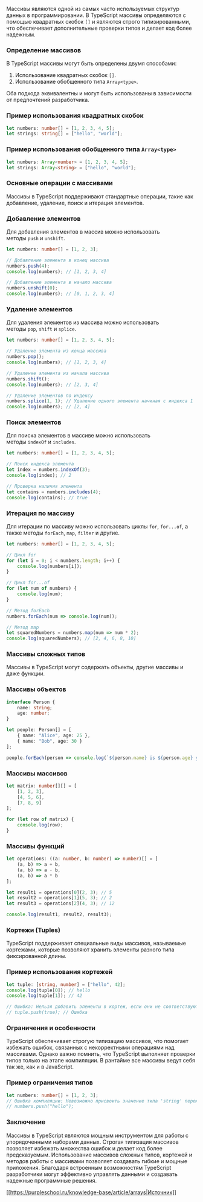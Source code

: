 Массивы являются одной из самых часто используемых структур данных в программировании. В TypeScript массивы определяются с помощью квадратных скобок `[]` и являются строго типизированными, что обеспечивает дополнительные проверки типов и делает код более надежным.

### Определение массивов

В TypeScript массивы могут быть определены двумя способами:

1. Использование квадратных скобок `[]`.
2. Использование обобщенного типа `Array<type>`.

Оба подхода эквивалентны и могут быть использованы в зависимости от предпочтений разработчика.

### Пример использования квадратных скобок

```typescript
let numbers: number[] = [1, 2, 3, 4, 5];
let strings: string[] = ["hello", "world"];
```

### Пример использования обобщенного типа `Array<type>`

```typescript
let numbers: Array<number> = [1, 2, 3, 4, 5];
let strings: Array<string> = ["hello", "world"];
```

### Основные операции с массивами

Массивы в TypeScript поддерживают стандартные операции, такие как добавление, удаление, поиск и итерация элементов.

### Добавление элементов

Для добавления элементов в массив можно использовать методы `push` и `unshift`.

```typescript
let numbers: number[] = [1, 2, 3];

// Добавление элемента в конец массива
numbers.push(4);
console.log(numbers); // [1, 2, 3, 4]

// Добавление элемента в начало массива
numbers.unshift(0);
console.log(numbers); // [0, 1, 2, 3, 4]
```

### Удаление элементов

Для удаления элементов из массива можно использовать методы `pop`, `shift` и `splice`.

```typescript
let numbers: number[] = [1, 2, 3, 4, 5];

// Удаление элемента из конца массива
numbers.pop();
console.log(numbers); // [1, 2, 3, 4]

// Удаление элемента из начала массива
numbers.shift();
console.log(numbers); // [2, 3, 4]

// Удаление элементов по индексу
numbers.splice(1, 1); // Удаление одного элемента начиная с индекса 1
console.log(numbers); // [2, 4]
```

### Поиск элементов

Для поиска элементов в массиве можно использовать методы `indexOf` и `includes`.

```typescript
let numbers: number[] = [1, 2, 3, 4, 5];

// Поиск индекса элемента
let index = numbers.indexOf(3);
console.log(index); // 2

// Проверка наличия элемента
let contains = numbers.includes(4);
console.log(contains); // true
```

### Итерация по массиву

Для итерации по массиву можно использовать циклы `for`, `for...of`, а также методы `forEach`, `map`, `filter` и другие.

```typescript
let numbers: number[] = [1, 2, 3, 4, 5];

// Цикл for
for (let i = 0; i < numbers.length; i++) {
    console.log(numbers[i]);
}

// Цикл for...of
for (let num of numbers) {
    console.log(num);
}

// Метод forEach
numbers.forEach(num => console.log(num));

// Метод map
let squaredNumbers = numbers.map(num => num * 2);
console.log(squaredNumbers); // [2, 4, 6, 8, 10]
```

### Массивы сложных типов

Массивы в TypeScript могут содержать объекты, другие массивы и даже функции.

### Массивы объектов

```typescript
interface Person {
    name: string;
    age: number;
}

let people: Person[] = [
    { name: "Alice", age: 25 },
    { name: "Bob", age: 30 }
];

people.forEach(person => console.log(`${person.name} is ${person.age} years old`));
```

### Массивы массивов

```typescript
let matrix: number[][] = [
    [1, 2, 3],
    [4, 5, 6],
    [7, 8, 9]
];

for (let row of matrix) {
    console.log(row);
}
```

### Массивы функций

```typescript
let operations: ((a: number, b: number) => number)[] = [
    (a, b) => a + b,
    (a, b) => a - b,
    (a, b) => a * b
];

let result1 = operations[0](2, 3); // 5
let result2 = operations[1](5, 3); // 2
let result3 = operations[2](4, 3); // 12

console.log(result1, result2, result3);
```

### Кортежи (Tuples)

TypeScript поддерживает специальные виды массивов, называемые кортежами, которые позволяют хранить элементы разного типа фиксированной длины.

### Пример использования кортежей

```typescript
let tuple: [string, number] = ["hello", 42];
console.log(tuple[0]); // hello
console.log(tuple[1]); // 42

// Ошибка: Нельзя добавить элементы в кортеж, если они не соответствуют объявленным типам
// tuple.push(true); // Ошибка
```

### Ограничения и особенности

TypeScript обеспечивает строгую типизацию массивов, что помогает избежать ошибок, связанных с некорректными операциями над массивами. Однако важно помнить, что TypeScript выполняет проверки типов только на этапе компиляции. В рантайме все массивы ведут себя так же, как и в JavaScript.

### Пример ограничения типов

```typescript
let numbers: number[] = [1, 2, 3];
// Ошибка компиляции: Невозможно присвоить значение типа 'string' переменной типа 'number[]'
// numbers.push("hello");
```

### Заключение

Массивы в TypeScript являются мощным инструментом для работы с упорядоченными наборами данных. Строгая типизация массивов позволяет избежать множества ошибок и делает код более предсказуемым. Использование массивов сложных типов, кортежей и методов работы с массивами позволяет создавать гибкие и мощные приложения. Благодаря встроенным возможностям TypeScript разработчики могут эффективно управлять данными и создавать надежные программные решения.

[[https://purpleschool.ru/knowledge-base/article/arrays|Источник]]